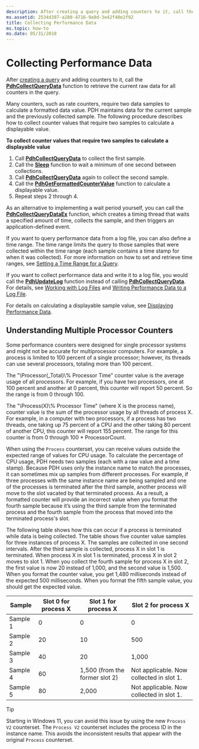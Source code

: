 ```yaml
---
description: After creating a query and adding counters to it, call the PdhCollectQueryData function to retrieve the current raw data for all counters in the query.
ms.assetid: 2534d387-a280-4716-9a9d-3e42f40e2f92
title: Collecting Performance Data
ms.topic: how-to
ms.date: 05/31/2018
---
```


# Collecting Performance Data

After [creating a query](creating-a-query.md) and adding counters to it, call the [**PdhCollectQueryData**](/windows/desktop/api/Pdh/nf-pdh-pdhcollectquerydata) function to retrieve the current raw data for all counters in the query.

Many counters, such as rate counters, require two data samples to calculate a formatted data value. PDH maintains data for the current sample and the previously collected sample. The following procedure describes how to collect counter values that require two samples to calculate a displayable value.

**To collect counter values that require two samples to calculate a displayable value**

1.  Call [**PdhCollectQueryData**](/windows/desktop/api/Pdh/nf-pdh-pdhcollectquerydata) to collect the first sample.
2.  Call the [**Sleep**](/windows/desktop/api/synchapi/nf-synchapi-sleep) function to wait a minimum of one second between collections.
3.  Call [**PdhCollectQueryData**](/windows/desktop/api/Pdh/nf-pdh-pdhcollectquerydata) again to collect the second sample.
4.  Call the [**PdhGetFormattedCounterValue**](/windows/desktop/api/Pdh/nf-pdh-pdhgetformattedcountervalue) function to calculate a displayable value.
5.  Repeat steps 2 through 4.

As an alternative to implementing a wait period yourself, you can call the [**PdhCollectQueryDataEx**](/windows/desktop/api/Pdh/nf-pdh-pdhcollectquerydataex) function, which creates a timing thread that waits a specified amount of time, collects the sample, and then triggers an application-defined event.

If you want to query performance data from a log file, you can also define a time range. The time range limits the query to those samples that were collected within the time range (each sample contains a time stamp for when it was collected). For more information on how to set and retrieve time ranges, see [Setting a Time Range for a Query](setting-a-time-range-for-a-query.md).

If you want to collect performance data and write it to a log file, you would call the [**PdhUpdateLog**](/windows/desktop/api/Pdh/nf-pdh-pdhupdateloga) function instead of calling [**PdhCollectQueryData**](/windows/desktop/api/Pdh/nf-pdh-pdhcollectquerydata). For details, see [Working with Log Files](working-with-log-files.md) and [Writing Performance Data to a Log File](writing-performance-data-to-a-log-file.md).

For details on calculating a displayable sample value, see [Displaying Performance Data](displaying-performance-data.md).

## Understanding Multiple Processor Counters

Some performance counters were designed for single processor systems and might not be accurate for multiprocessor computers. For example, a process is limited to 100 percent of a single processor; however, its threads can use several processors, totaling more than 100 percent.

The "\\Processor(\_Total)\\% Processor Time" counter value is the average usage of all processors. For example, if you have two processors, one at 100 percent and another at 0 percent, this counter will report 50 percent. So the range is from 0 through 100.

The "\\Process(X)\\% Processor Time" (where X is the process name), counter value is the sum of the processor usage by all threads of process X. For example, in a computer with two processors, if a process has two threads, one taking up 75 percent of a CPU and the other taking 80 percent of another CPU, this counter will report 155 percent. The range for this counter is from 0 through 100 \* ProcessorCount.

When using the `Process` counterset,
you can receive values outside the expected range of values for CPU usage. To calculate the percentage of CPU usage, PDH needs two samples (each with a raw value and a time stamp). Because PDH uses only the instance name to match the processes, it can sometimes mix up samples from different processes. For example, if three processes with the same instance name are being sampled and one of the processes is terminated after the third sample, another process will move to the slot vacated by that terminated process. As a result, a formatted counter will provide an incorrect value when you format the fourth sample because it’s using the third sample from the terminated process and the fourth sample from the process that moved into the terminated process's slot.

The following table shows how this can occur if a process is terminated while data is being collected. The table shows five counter value samples for three instances of process X. The samples are collected in one second intervals. After the third sample is collected, process X in slot 1 is terminated. When process X in slot 1 is terminated, process X in slot 2 moves to slot 1. When you collect the fourth sample for process X in slot 2, the first value is now 20 instead of 1,000, and the second value is 1,500. When you format the counter value, you get 1,480 milliseconds instead of the expected 500 milliseconds. When you format the fifth sample value, you should get the expected value.

| Sample   | Slot 0 for process X | Slot 1 for process X           | Slot 2 for process X                     |
|----------|----------------------|--------------------------------|------------------------------------------|
| Sample 1 | 0                    | 0                              | 0                                        |
| Sample 2 | 20                   | 10                             | 500                                      |
| Sample 3 | 40                   | 20                             | 1,000                                    |
| Sample 4 | 60                   | 1,500 (from the former slot 2) | Not applicable. Now collected in slot 1. |
| Sample 5 | 80                   | 2,000                          | Not applicable. Now collected in slot 1. |

> [!TIP]
> Starting in Windows 11, you can avoid this issue by using the new `Process V2` counterset. The `Process V2` counterset includes the process ID in the instance name. This avoids the inconsistent results that appear with the original `Process` counterset.
